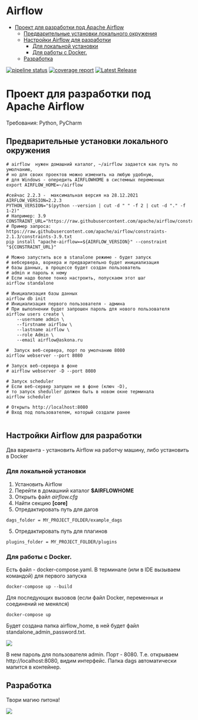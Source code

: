 # Airflow

- [Проект для разработки  под Apache Airflow](#проект-для-разработки--под-apache-airflow)
  - [Предварительные установки локального окружения](#предварительные-установки-локального-окружения)
  - [Настройки Airflow для разработки](#настройки-airflow-для-разработки)
    - [Для локальной установки](#для-локальной-установки)
    - [Для работы с Docker.](#для-работы-с-docker)
  - [Разработка](#разработка)

[![pipeline status](https://gitlab.askona.ru/dp-data-platform/airflow/badges/main/pipeline.svg)](https://gitlab.askona.ru/dp-data-platform/airflow/-/commits/main)
[![coverage report](https://gitlab.askona.ru/dp-data-platform/airflow/badges/main/coverage.svg)](https://gitlab.askona.ru/dp-data-platform/airflow/-/commits/main)
[![Latest Release](https://gitlab.askona.ru/dp-data-platform/airflow/-/badges/release.svg)](https://gitlab.askona.ru/dp-data-platform/airflow/-/releases)
# Проект для разработки  под Apache Airflow



Требования: Python, PyCharm

## Предварительные установки локального окружения

```shell
# airflow  нужен домашний каталог, ~/airflow задается как путь по умолчанию,
# но для своих проектов можно изменить на любую удобную,
# для Windows - опередить AIRFLOWHOME в системных переменных
export AIRFLOW_HOME=~/airflow

#сейчас 2.2.3 -  максимальная версия на 28.12.2021
AIRFLOW_VERSION=2.2.3
PYTHON_VERSION="$(python --version | cut -d " " -f 2 | cut -d "." -f 1-2)"
# Например: 3.9
CONSTRAINT_URL="https://raw.githubusercontent.com/apache/airflow/constraints-${AIRFLOW_VERSION}/constraints-${PYTHON_VERSION}.txt"
# Пример запроса: https://raw.githubusercontent.com/apache/airflow/constraints-2.1.3/constraints-3.9.txt
pip install "apache-airflow==${AIRFLOW_VERSION}" --constraint "${CONSTRAINT_URL}"

# Можно запустить все в stanalone режиме - будет запуск
# вебсервера, воркера и предварительно будет инициализация
# базы данных, в процессе будет создан пользователь
# admin и пароль к нему
# Если надо более тонко настроить, попускаем этот шаг
airflow standalone

# Инициализация базы данных
airflow db init
# Инициализация первого пользователя - админа
# При выполнении будет запрошен пароль для нового пользователя
airflow users create \
    --username admin \
    --firstname airflow \
    --lastname airflow \
    --role Admin \
    --email airflow@askona.ru

#  Запуск веб-сервера, порт по умолчанию 8080
airflow webserver --port 8080

# Запуск веб-сервера в фоне
# airflow webserver -D --port 8080

# Запуск scheduler
# Если веб-сервер запущен не в фоне (ключ -D),
# то запуск sheduller должен быть в новом окне терминала
airflow scheduler

# Открыть http://localhost:8080
# Вход под пользователем, который создали ранее


```



## Настройки Airflow для разработки

Два варианта - установить Airflow на работчу машину, либо установить в Docker

### Для локальной установки
1. Установить Airflow 
1. Перейти в домашний каталог **$AIRFLOWHOME**
2. Открыть файл *airflow.cfg*
3. Найти секцию **[core]**
4. Отредактировать путь для дагов 
```shell
dags_folder = MY_PROJECT_FOLDER/example_dags
```
5. Отредактировать путь для плагинов
```shell
plugins_folder = MY_PROJECT_FOLDER/plugins
```


### Для работы с Docker.

Есть файл - docker-compose.yaml.
В терминале (или в IDE вызываем командой) для первого запуска
```shell
docker-compose up --build
```

Для последующих вызовов (если файл Docker, переменных и соединений не менялся)

```shell
docker-compose up
```


Будет создана папка airflow_home, в ней будет файл standalone_admin_password.txt.

![](docs/user_password_docker.png)

 В нем пароль для пользователя admin. Порт - 8080. Т.е. открываем http://localhost:8080, видим интерфейс. Папка dags автоматически мапится в контейнер.



## Разработка

Твори магию питона!

![](https://imgs.xkcd.com/comics/python.png)